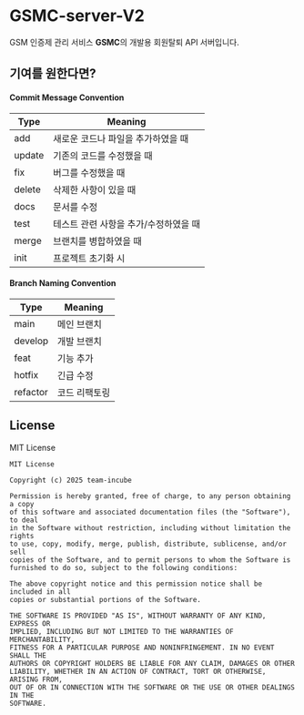 # GSMC-server-V2
GSM 인증제 관리 서비스 **GSMC**의 개발용 회원탈퇴 API 서버입니다.
## 기여를 원한다면?
#### Commit Message Convention
| Type | Meaning |
| --- | --- |
| add | 새로운 코드나 파일을 추가하였을 때 |
| update | 기존의 코드를 수정했을 때 |
| fix | 버그를 수정했을 때 |
| delete | 삭제한 사항이 있을 때 |
| docs | 문서를 수정 |
| test | 테스트 관련 사항을 추가/수정하였을 때 |
| merge | 브랜치를 병합하였을 때 |
| init | 프로젝트 초기화 시 |

#### Branch Naming Convention
| Type | Meaning |
| --- | --- |
| main | 메인 브랜치 |
| develop | 개발 브랜치 |
| feat | 기능 추가 |
| hotfix | 긴급 수정 |
| refactor | 코드 리팩토링 |

## License
MIT License
```
MIT License

Copyright (c) 2025 team-incube

Permission is hereby granted, free of charge, to any person obtaining a copy
of this software and associated documentation files (the "Software"), to deal
in the Software without restriction, including without limitation the rights
to use, copy, modify, merge, publish, distribute, sublicense, and/or sell
copies of the Software, and to permit persons to whom the Software is
furnished to do so, subject to the following conditions:

The above copyright notice and this permission notice shall be included in all
copies or substantial portions of the Software.

THE SOFTWARE IS PROVIDED "AS IS", WITHOUT WARRANTY OF ANY KIND, EXPRESS OR
IMPLIED, INCLUDING BUT NOT LIMITED TO THE WARRANTIES OF MERCHANTABILITY,
FITNESS FOR A PARTICULAR PURPOSE AND NONINFRINGEMENT. IN NO EVENT SHALL THE
AUTHORS OR COPYRIGHT HOLDERS BE LIABLE FOR ANY CLAIM, DAMAGES OR OTHER
LIABILITY, WHETHER IN AN ACTION OF CONTRACT, TORT OR OTHERWISE, ARISING FROM,
OUT OF OR IN CONNECTION WITH THE SOFTWARE OR THE USE OR OTHER DEALINGS IN THE
SOFTWARE.
```